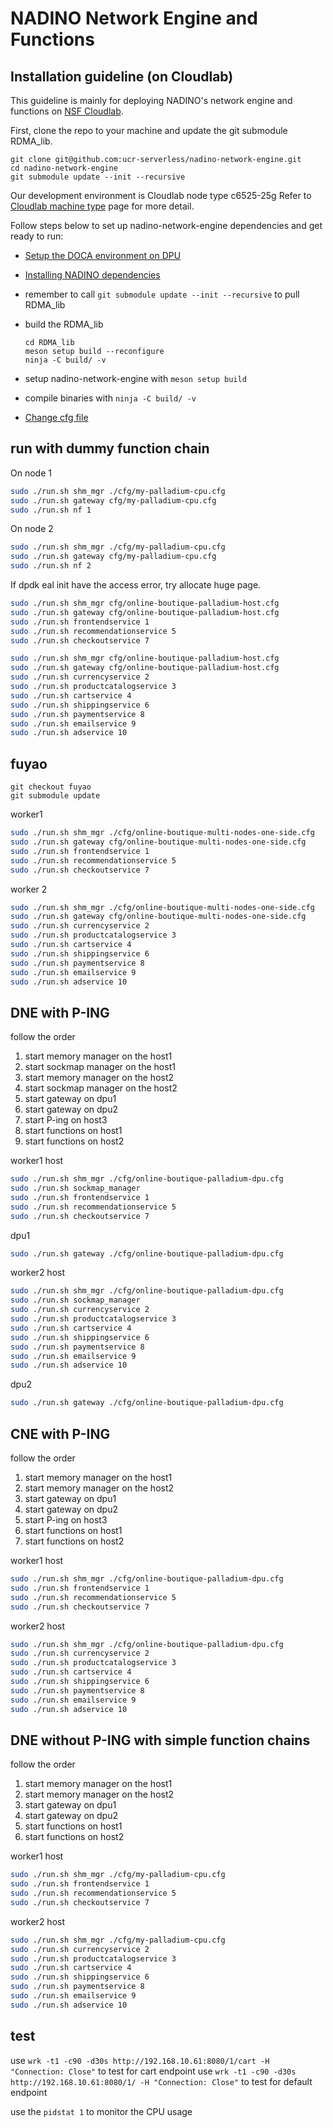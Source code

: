 # NADINO Network Engine and Functions

## Installation guideline (on Cloudlab) ##

This guideline is mainly for deploying NADINO's network engine and functions on [NSF Cloudlab](https://www.cloudlab.us/). 


First, clone the repo to your machine and update the git submodule RDMA\_lib.
```
git clone git@github.com:ucr-serverless/nadino-network-engine.git
cd nadino-network-engine
git submodule update --init --recursive
```


Our development environment is Cloudlab node type c6525-25g
Refer to [Cloudlab machine type](https://docs.cloudlab.us/hardware.html) page for more detail.


Follow steps below to set up nadino-network-engine dependencies and get ready to run:

- [Setup the DOCA environment on DPU](https://docs.nvidia.com/doca/sdk/nvidia+doca+installation+guide+for+linux/index.html)
- [Installing NADINO dependencies](/docs/install-dependencies.md)
- remember to call `git submodule update --init --recursive` to pull RDMA\_lib
- build the RDMA_lib
    ```
    cd RDMA_lib
    meson setup build --reconfigure
    ninja -C build/ -v
    ```
- setup nadino-network-engine with `meson setup build`

- compile binaries with `ninja -C build/ -v`

- [Change cfg file](/docs/change-cfg-file.md)

## run with dummy function chain

On node 1

```bash
sudo ./run.sh shm_mgr ./cfg/my-palladium-cpu.cfg
sudo ./run.sh gateway cfg/my-palladium-cpu.cfg
sudo ./run.sh nf 1
```

On node 2

```bash
sudo ./run.sh shm_mgr ./cfg/my-palladium-cpu.cfg
sudo ./run.sh gateway cfg/my-palladium-cpu.cfg
sudo ./run.sh nf 2
```

If dpdk eal init have the access error, try allocate huge page.

```bash
sudo ./run.sh shm_mgr cfg/online-boutique-palladium-host.cfg
sudo ./run.sh gateway cfg/online-boutique-palladium-host.cfg
sudo ./run.sh frontendservice 1
sudo ./run.sh recommendationservice 5
sudo ./run.sh checkoutservice 7


```

```bash
sudo ./run.sh shm_mgr cfg/online-boutique-palladium-host.cfg
sudo ./run.sh gateway cfg/online-boutique-palladium-host.cfg
sudo ./run.sh currencyservice 2
sudo ./run.sh productcatalogservice 3
sudo ./run.sh cartservice 4
sudo ./run.sh shippingservice 6
sudo ./run.sh paymentservice 8
sudo ./run.sh emailservice 9
sudo ./run.sh adservice 10
```

## fuyao

```
git checkout fuyao
git submodule update
```

worker1
```bash
sudo ./run.sh shm_mgr ./cfg/online-boutique-multi-nodes-one-side.cfg
sudo ./run.sh gateway cfg/online-boutique-multi-nodes-one-side.cfg
sudo ./run.sh frontendservice 1
sudo ./run.sh recommendationservice 5
sudo ./run.sh checkoutservice 7
```


worker 2
```bash
sudo ./run.sh shm_mgr ./cfg/online-boutique-multi-nodes-one-side.cfg
sudo ./run.sh gateway cfg/online-boutique-multi-nodes-one-side.cfg
sudo ./run.sh currencyservice 2
sudo ./run.sh productcatalogservice 3
sudo ./run.sh cartservice 4
sudo ./run.sh shippingservice 6
sudo ./run.sh paymentservice 8
sudo ./run.sh emailservice 9
sudo ./run.sh adservice 10

```


## DNE with P-ING


follow the order

1. start memory manager on the host1
2. start sockmap manager on the host1
3. start memory manager on the host2
4. start sockmap manager on the host2
5. start gateway on dpu1
6. start gateway on dpu2
7. start P-ing on host3
8. start functions on host1
9. start functions on host2




worker1 host

```bash
sudo ./run.sh shm_mgr ./cfg/online-boutique-palladium-dpu.cfg
sudo ./run.sh sockmap_manager
sudo ./run.sh frontendservice 1
sudo ./run.sh recommendationservice 5
sudo ./run.sh checkoutservice 7
```

dpu1

```bash
sudo ./run.sh gateway ./cfg/online-boutique-palladium-dpu.cfg
```

worker2 host

```bash
sudo ./run.sh shm_mgr ./cfg/online-boutique-palladium-dpu.cfg
sudo ./run.sh sockmap_manager
sudo ./run.sh currencyservice 2
sudo ./run.sh productcatalogservice 3
sudo ./run.sh cartservice 4
sudo ./run.sh shippingservice 6
sudo ./run.sh paymentservice 8
sudo ./run.sh emailservice 9
sudo ./run.sh adservice 10
```

dpu2

```bash
sudo ./run.sh gateway ./cfg/online-boutique-palladium-dpu.cfg
```

## CNE with P-ING


follow the order

1. start memory manager on the host1
2. start memory manager on the host2
3. start gateway on dpu1
4. start gateway on dpu2
5. start P-ing on host3
6. start functions on host1
7. start functions on host2




worker1 host

```bash
sudo ./run.sh shm_mgr ./cfg/online-boutique-palladium-dpu.cfg
sudo ./run.sh frontendservice 1
sudo ./run.sh recommendationservice 5
sudo ./run.sh checkoutservice 7
```


worker2 host

```bash
sudo ./run.sh shm_mgr ./cfg/online-boutique-palladium-dpu.cfg
sudo ./run.sh currencyservice 2
sudo ./run.sh productcatalogservice 3
sudo ./run.sh cartservice 4
sudo ./run.sh shippingservice 6
sudo ./run.sh paymentservice 8
sudo ./run.sh emailservice 9
sudo ./run.sh adservice 10
```

## DNE without P-ING with simple function chains

follow the order

1. start memory manager on the host1
2. start memory manager on the host2
3. start gateway on dpu1
4. start gateway on dpu2
5. start functions on host1
6. start functions on host2




worker1 host

```bash
sudo ./run.sh shm_mgr ./cfg/my-palladium-cpu.cfg
sudo ./run.sh frontendservice 1
sudo ./run.sh recommendationservice 5
sudo ./run.sh checkoutservice 7
```


worker2 host

```bash
sudo ./run.sh shm_mgr ./cfg/my-palladium-cpu.cfg
sudo ./run.sh currencyservice 2
sudo ./run.sh productcatalogservice 3
sudo ./run.sh cartservice 4
sudo ./run.sh shippingservice 6
sudo ./run.sh paymentservice 8
sudo ./run.sh emailservice 9
sudo ./run.sh adservice 10
```


## test

use `wrk -t1 -c90 -d30s http://192.168.10.61:8080/1/cart -H "Connection: Close"` to test for cart endpoint
use `wrk -t1 -c90 -d30s http://192.168.10.61:8080/1/ -H "Connection: Close"` to test for default endpoint

use the `pidstat 1` to monitor the CPU usage

